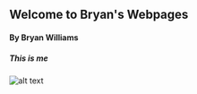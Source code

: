## Welcome to Bryan's Webpages

#### By Bryan Williams

##### This is me
![alt text](https://mail.google.com/mail/u/0/?ui=2&view=btop&ver=1qarjayb7dfsd#attid%253Datt_166381340929f166_0.1_3669787b5f593248_0.1)
